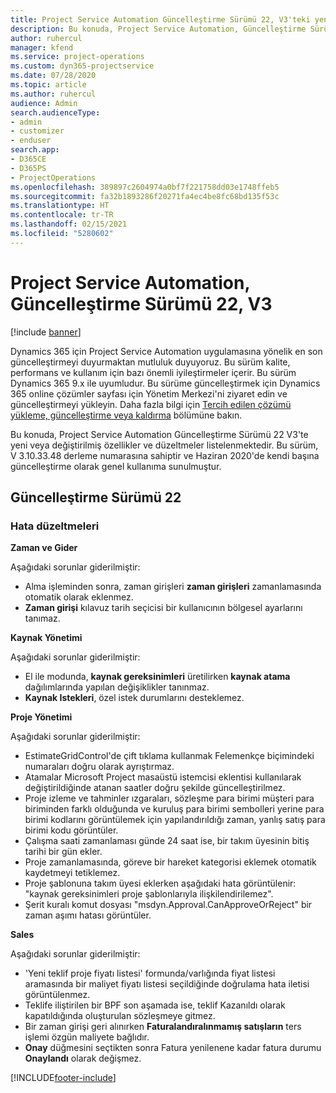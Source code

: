 ```yaml
---
title: Project Service Automation Güncelleştirme Sürümü 22, V3'teki yenilikler veya değişiklikler
description: Bu konuda, Project Service Automation, Güncelleştirme Sürümü 22, V3'teki özellikler ve düzeltmeler listelenir.
author: ruhercul
manager: kfend
ms.service: project-operations
ms.custom: dyn365-projectservice
ms.date: 07/28/2020
ms.topic: article
ms.author: ruhercul
audience: Admin
search.audienceType:
- admin
- customizer
- enduser
search.app:
- D365CE
- D365PS
- ProjectOperations
ms.openlocfilehash: 389897c2604974a0bf7f221758dd03e1748ffeb5
ms.sourcegitcommit: fa32b1893286f20271fa4ec4be8fc68bd135f53c
ms.translationtype: HT
ms.contentlocale: tr-TR
ms.lasthandoff: 02/15/2021
ms.locfileid: "5280602"
---
```

# <a name="project-service-automation-update-release-22-v3"></a>Project Service Automation, Güncelleştirme Sürümü 22, V3

[!include [banner](../includes/psa-now-project-operations.md)]

Dynamics 365 için Project Service Automation uygulamasına yönelik en son güncelleştirmeyi duyurmaktan mutluluk duyuyoruz. Bu sürüm kalite, performans ve kullanım için bazı önemli iyileştirmeler içerir. Bu sürüm Dynamics 365 9.x ile uyumludur. Bu sürüme güncelleştirmek için Dynamics 365 online çözümler sayfası için Yönetim Merkezi'ni ziyaret edin ve güncelleştirmeyi yükleyin. Daha fazla bilgi için [Tercih edilen çözümü yükleme, güncelleştirme veya kaldırma](https://docs.microsoft.com/power-platform/admin/install-remove-preferred-solution) bölümüne bakın.

Bu konuda, Project Service Automation Güncelleştirme Sürümü 22 V3'te yeni veya değiştirilmiş özellikler ve düzeltmeler listelenmektedir. Bu sürüm, V 3.10.33.48 derleme numarasına sahiptir ve Haziran 2020'de kendi başına güncelleştirme olarak genel kullanıma sunulmuştur.

## <a name="update-release-22"></a>Güncelleştirme Sürümü 22

### <a name="bug-fixes"></a>Hata düzeltmeleri



**Zaman ve Gider**

Aşağıdaki sorunlar giderilmiştir:

- Alma işleminden sonra, zaman girişleri **zaman girişleri** zamanlamasında otomatik olarak eklenmez.
- **Zaman girişi** kılavuz tarih seçicisi bir kullanıcının bölgesel ayarlarını tanımaz.

**Kaynak Yönetimi**

Aşağıdaki sorunlar giderilmiştir:

- El ile modunda, **kaynak gereksinimleri** üretilirken **kaynak atama** dağılımlarında yapılan değişiklikler tanınmaz.
- **Kaynak Istekleri**, özel istek durumlarını desteklemez.

**Proje Yönetimi**

Aşağıdaki sorunlar giderilmiştir:

- EstimateGridControl'de çift tıklama kullanmak Felemenkçe biçimindeki numaraları doğru olarak ayrıştırmaz.
- Atamalar Microsoft Project masaüstü istemcisi eklentisi kullanılarak değiştirildiğinde atanan saatler doğru şekilde güncelleştirilmez.
- Proje izleme ve tahminler ızgaraları, sözleşme para birimi müşteri para biriminden farklı olduğunda ve kuruluş para birimi sembolleri yerine para birimi kodlarını görüntülemek için yapılandırıldığı zaman, yanlış satış para birimi kodu görüntüler.
- Çalışma saati zamanlaması günde 24 saat ise, bir takım üyesinin bitiş tarihi bir gün ekler.
- Proje zamanlamasında, göreve bir hareket kategorisi eklemek otomatik kaydetmeyi tetiklemez.
- Proje şablonuna takım üyesi eklerken aşağıdaki hata görüntülenir: "kaynak gereksinimleri proje şablonlarıyla ilişkilendirilemez". 
- Şerit kuralı komut dosyası "msdyn.Approval.CanApproveOrReject" bir zaman aşımı hatası görüntüler.

**Sales**

Aşağıdaki sorunlar giderilmiştir:

- 'Yeni teklif proje fiyatı listesi' formunda/varlığında fiyat listesi aramasında bir maliyet fiyatı listesi seçildiğinde doğrulama hata iletisi görüntülenmez.
- Teklife iliştirilen bir BPF son aşamada ise, teklif Kazanıldı olarak kapatıldığında oluşturulan sözleşmeye gitmez.
- Bir zaman girişi geri alınırken **Faturalandıralınmamış satışların** ters işlemi özgün maliyete bağlıdır.
- **Onay** düğmesini seçtikten sonra Fatura yenilenene kadar fatura durumu **Onaylandı** olarak değişmez.


[!INCLUDE[footer-include](../includes/footer-banner.md)]